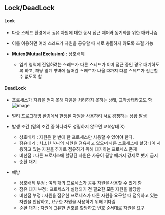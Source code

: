 ## Lock/DeadLock  

#### Lock  
* 다중 스레드 환경에서 공유 자원에 대한 동시 접근 제어와 동기화를 위한 매커니즘
* 이를 이용하면 여러 스레드가 자원을 공유할 때 서로 충돌하지 않도록 조절 가능

* __Mutex(Mutual Exclusion)__ : 상호배제
  * 임계 영역에 진입하려는 스레드가 다른 스레드가 이미 접근 중인 경우 대기하도록 하고, 해당 임계 영역에 들어간 스레드가 나올 때까지 다른 스레드가 접근할 수 없도록 함  
  
  
#### DeadLock  
  
* 프로세스가 자워을 얻지 못해 다음을 처리하지 못하는 상태, 교착상태라고도 함
![image](https://github.com/MiyeongEom/GameServer/assets/112458035/653b2f97-1346-4cf9-a57f-d9274f4d1de2)  

* 멀티 프로그래밍 환경에서 한정된 자원을 사용하려 서로 경쟁하는 상황 발생
* 발생 조건 (밑의 조건 중 하나라도 성립하지 않으면 교착상태 X)
  * 상호배제 : 자원은 한 번에 한 프로세스만 사용할 수 있어야 한다.
  * 점유대기 : 최소한 하나의 자원을 점유하고 있으며 다른 프로세스에 할당되어 사용하고 있는 자원을 추가로 점유하기 위해 대기하는 프로세스 존재
  * 비선점 : 다른 프로세스에 할당된 자원은 사용이 끝날 때까지 강제로 뺏기 금지
  * 순환 대기
* 예방
  * 상호배제 부정 : 여러 개의 프로세스가 공유 자원을 사용할 수 있게 함
  * 점유 대기 부정 : 프로세스가 실행되기 전 필요한 모든 자원을 할당함
  * 비선점 부정 : 자원을 점유한 프로세스가 다른 자원을 요구할 때 점유하고 있는 자원을 반납하고, 요구한 자원을 사용하기 위해 기다림
  * 순환 대기 : 자원에 고유한 번호를 할당하고 번호 순서대로 자원을 요구  

